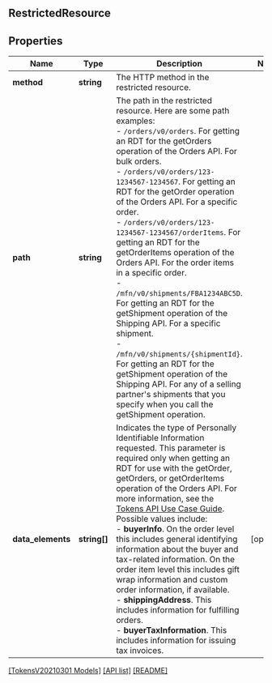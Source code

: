 ## RestrictedResource

## Properties

Name | Type | Description | Notes
------------ | ------------- | ------------- | -------------
**method** | **string** | The HTTP method in the restricted resource. |
**path** | **string** | The path in the restricted resource. Here are some path examples:<br>- ```/orders/v0/orders```. For getting an RDT for the getOrders operation of the Orders API. For bulk orders.<br>- ```/orders/v0/orders/123-1234567-1234567```. For getting an RDT for the getOrder operation of the Orders API. For a specific order.<br>- ```/orders/v0/orders/123-1234567-1234567/orderItems```. For getting an RDT for the getOrderItems operation of the Orders API. For the order items in a specific order.<br>- ```/mfn/v0/shipments/FBA1234ABC5D```. For getting an RDT for the getShipment operation of the Shipping API. For a specific shipment.<br>- ```/mfn/v0/shipments/{shipmentId}```. For getting an RDT for the getShipment operation of the Shipping API. For any of a selling partner's shipments that you specify when you call the getShipment operation. |
**data_elements** | **string[]** | Indicates the type of Personally Identifiable Information requested. This parameter is required only when getting an RDT for use with the getOrder, getOrders, or getOrderItems operation of the Orders API. For more information, see the [Tokens API Use Case Guide](https://developer-docs.amazon.com/sp-api/docs/tokens-api-use-case-guide). Possible values include:<br>- **buyerInfo**. On the order level this includes general identifying information about the buyer and tax-related information. On the order item level this includes gift wrap information and custom order information, if available.<br>- **shippingAddress**. This includes information for fulfilling orders.<br>- **buyerTaxInformation**. This includes information for issuing tax invoices. | [optional]

[[TokensV20210301 Models]](../) [[API list]](../../Api) [[README]](../../../README.md)
